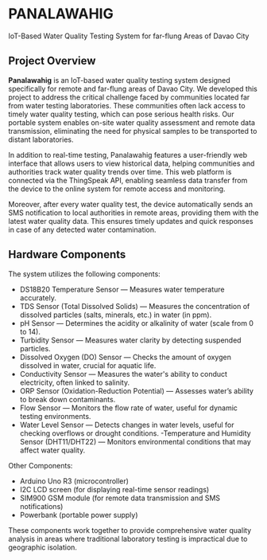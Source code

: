 <!-- START MIRAHEZE CONTENT -->

# PANALAWAHIG
IoT-Based Water Quality Testing System for far-flung Areas of Davao City

## Project Overview
**Panalawahig** is an IoT-based water quality testing system designed specifically for remote and far-flung areas of Davao City. We developed this project to address the critical challenge faced by communities located far from water testing laboratories. These communities often lack access to timely water quality testing, which can pose serious health risks. Our portable system enables on-site water quality assessment and remote data transmission, eliminating the need for physical samples to be transported to distant laboratories.

In addition to real-time testing, Panalawahig features a user-friendly web interface that allows users to view historical data, helping communities and authorities track water quality trends over time. This web platform is connected via the ThingSpeak API, enabling seamless data transfer from the device to the online system for remote access and monitoring.

Moreover, after every water quality test, the device automatically sends an SMS notification to local authorities in remote areas, providing them with the latest water quality data. This ensures timely updates and quick responses in case of any detected water contamination.

## Hardware Components

The system utilizes the following components:
- DS18B20 Temperature Sensor — Measures water temperature accurately.
- TDS Sensor (Total Dissolved Solids) — Measures the concentration of dissolved particles (salts, minerals, etc.) in water (in ppm).
- pH Sensor — Determines the acidity or alkalinity of water (scale from 0 to 14).
- Turbidity Sensor — Measures water clarity by detecting suspended particles.
- Dissolved Oxygen (DO) Sensor — Checks the amount of oxygen dissolved in water, crucial for aquatic life.
- Conductivity Sensor — Measures the water's ability to conduct electricity, often linked to salinity.
- ORP Sensor (Oxidation-Reduction Potential) — Assesses water’s ability to break down contaminants.
- Flow Sensor — Monitors the flow rate of water, useful for dynamic testing environments.
- Water Level Sensor — Detects changes in water levels, useful for checking overflows or drought conditions.
-Temperature and Humidity Sensor (DHT11/DHT22) — Monitors environmental conditions that may affect water quality.

Other Components:
- Arduino Uno R3 (microcontroller)
- I2C LCD screen (for displaying real-time sensor readings)
- SIM900 GSM module (for remote data transmission and SMS notifications)
- Powerbank (portable power supply)
  
These components work together to provide comprehensive water quality analysis in areas where traditional laboratory testing is impractical due to geographic isolation.

<!-- END MIRAHEZE CONTENT -->
